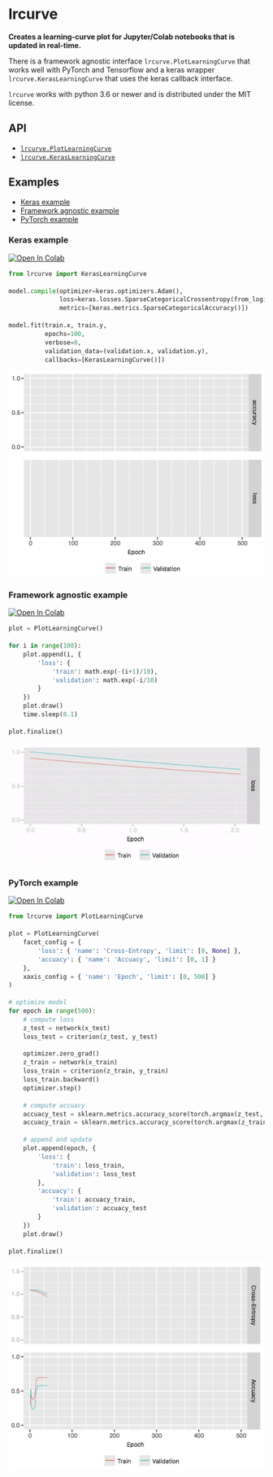 # lrcurve

**Creates a learning-curve plot for Jupyter/Colab notebooks that is
updated in real-time.**

There is a framework agnostic interface `lrcurve.PlotLearningCurve`
that works well with PyTorch and Tensorflow and a keras wrapper
`lrcurve.KerasLearningCurve` that uses the keras callback interface.

`lrcurve` works with python 3.6 or newer and is distributed under the
MIT license.

## API

* [`lrcurve.PlotLearningCurve`](lrcurve/plot_learning_curve.py)
* [`lrcurve.KerasLearningCurve`](lrcurve/keras_learning_curve.py)

## Examples

* [Keras example](#keras-example)
* [Framework agnostic example](#framework-agnostic-example)
* [PyTorch example](#pytorch-example)

### Keras example
[![Open In Colab](https://colab.research.google.com/assets/colab-badge.svg)](https://colab.research.google.com/github/AndreasMadsen/lrcurve/blob/master/notebooks/keras_example.ipynb)

```python
from lrcurve import KerasLearningCurve

model.compile(optimizer=keras.optimizers.Adam(),
              loss=keras.losses.SparseCategoricalCrossentropy(from_logits=True),
              metrics=[keras.metrics.SparseCategoricalAccuracy()])

model.fit(train.x, train.y,
          epochs=100,
          verbose=0,
          validation_data=(validation.x, validation.y),
          callbacks=[KerasLearningCurve()])
```

![Gif of learning-curve for keras example](gifs/keras_example.gif)

### Framework agnostic example
[![Open In Colab](https://colab.research.google.com/assets/colab-badge.svg)](https://colab.research.google.com/github/AndreasMadsen/lrcurve/blob/master/notebooks/emulated_training.ipynb)

```python
plot = PlotLearningCurve()

for i in range(100):
    plot.append(i, {
        'loss': {
            'train': math.exp(-(i+1)/10),
            'validation': math.exp(-i/10)
        }
    })
    plot.draw()
    time.sleep(0.1)

plot.finalize()
```

![Gif of learning-curve for simple example](gifs/simple_example.gif)

### PyTorch example
[![Open In Colab](https://colab.research.google.com/assets/colab-badge.svg)](https://colab.research.google.com/github/AndreasMadsen/lrcurve/blob/master/notebooks/pytorch_example.ipynb)

```python
from lrcurve import PlotLearningCurve

plot = PlotLearningCurve(
    facet_config = {
        'loss': { 'name': 'Cross-Entropy', 'limit': [0, None] },
        'accuacy': { 'name': 'Accuacy', 'limit': [0, 1] }
    },
    xaxis_config = { 'name': 'Epoch', 'limit': [0, 500] }
)

# optimize model
for epoch in range(500):
    # compute loss
    z_test = network(x_test)
    loss_test = criterion(z_test, y_test)

    optimizer.zero_grad()
    z_train = network(x_train)
    loss_train = criterion(z_train, y_train)
    loss_train.backward()
    optimizer.step()

    # compute accuacy
    accuacy_test = sklearn.metrics.accuracy_score(torch.argmax(z_test, 1).numpy(), y_test)
    accuacy_train = sklearn.metrics.accuracy_score(torch.argmax(z_train, 1).numpy(), y_train)

    # append and update
    plot.append(epoch, {
        'loss': {
            'train': loss_train,
            'validation': loss_test
        },
        'accuacy': {
            'train': accuacy_train,
            'validation': accuacy_test
        }
    })
    plot.draw()

plot.finalize()
```

![Gif of learning-curve for pytorch example](gifs/pytorch_example.gif)

